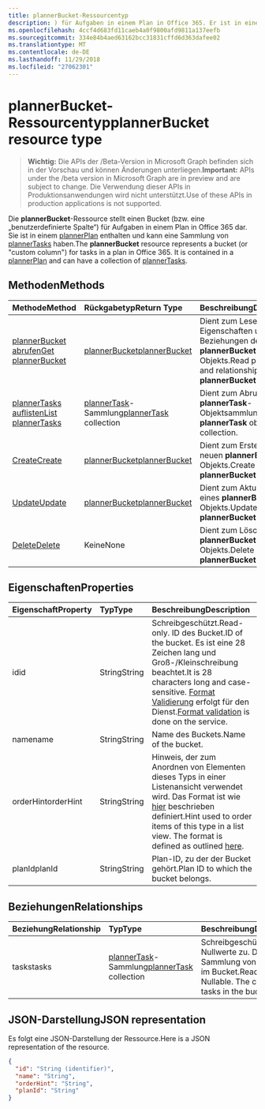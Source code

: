 ```yaml
---
title: plannerBucket-Ressourcentyp
description: ) für Aufgaben in einem Plan in Office 365. Er ist in einem PlannerPlan enthalten und kann eine Auflistung von PlannerTasks haben.
ms.openlocfilehash: 4ccf4d683fd11caeb4a0f9800afd9811a137eefb
ms.sourcegitcommit: 334e84b4aed63162bcc31831cffd6d363dafee02
ms.translationtype: MT
ms.contentlocale: de-DE
ms.lasthandoff: 11/29/2018
ms.locfileid: "27062301"
---
```

# <a name="plannerbucket-resource-type"></a><span data-ttu-id="f4d1e-104">plannerBucket-Ressourcentyp</span><span class="sxs-lookup"><span data-stu-id="f4d1e-104">plannerBucket resource type</span></span>

> <span data-ttu-id="f4d1e-105">**Wichtig:** Die APIs der /Beta-Version in Microsoft Graph befinden sich in der Vorschau und können Änderungen unterliegen.</span><span class="sxs-lookup"><span data-stu-id="f4d1e-105">**Important:** APIs under the /beta version in Microsoft Graph are in preview and are subject to change.</span></span> <span data-ttu-id="f4d1e-106">Die Verwendung dieser APIs in Produktionsanwendungen wird nicht unterstützt.</span><span class="sxs-lookup"><span data-stu-id="f4d1e-106">Use of these APIs in production applications is not supported.</span></span>

<span data-ttu-id="f4d1e-p103">Die **plannerBucket**-Ressource stellt einen Bucket (bzw. eine „benutzerdefinierte Spalte“) für Aufgaben in einem Plan in Office 365 dar. Sie ist in einem [plannerPlan](plannerplan.md) enthalten und kann eine Sammlung von [plannerTasks](plannertask.md) haben.</span><span class="sxs-lookup"><span data-stu-id="f4d1e-p103">The **plannerBucket** resource represents a bucket (or "custom column") for tasks in a plan in Office 365. It is contained in a [plannerPlan](plannerplan.md) and can have a collection of [plannerTasks](plannertask.md).</span></span>



## <a name="methods"></a><span data-ttu-id="f4d1e-109">Methoden</span><span class="sxs-lookup"><span data-stu-id="f4d1e-109">Methods</span></span>

| <span data-ttu-id="f4d1e-110">Methode</span><span class="sxs-lookup"><span data-stu-id="f4d1e-110">Method</span></span>           | <span data-ttu-id="f4d1e-111">Rückgabetyp</span><span class="sxs-lookup"><span data-stu-id="f4d1e-111">Return Type</span></span>    |<span data-ttu-id="f4d1e-112">Beschreibung</span><span class="sxs-lookup"><span data-stu-id="f4d1e-112">Description</span></span>|
|:---------------|:--------|:----------|
|[<span data-ttu-id="f4d1e-113">plannerBucket abrufen</span><span class="sxs-lookup"><span data-stu-id="f4d1e-113">Get plannerBucket</span></span>](../api/plannerbucket-get.md) | [<span data-ttu-id="f4d1e-114">plannerBucket</span><span class="sxs-lookup"><span data-stu-id="f4d1e-114">plannerBucket</span></span>](plannerbucket.md) |<span data-ttu-id="f4d1e-115">Dient zum Lesen der Eigenschaften und Beziehungen des **plannerBucket**-Objekts.</span><span class="sxs-lookup"><span data-stu-id="f4d1e-115">Read properties and relationships of **plannerBucket** object.</span></span>|
|[<span data-ttu-id="f4d1e-116">plannerTasks auflisten</span><span class="sxs-lookup"><span data-stu-id="f4d1e-116">List plannerTasks</span></span>](../api/plannerbucket-list-tasks.md) |<span data-ttu-id="f4d1e-117">[plannerTask](plannertask.md)-Sammlung</span><span class="sxs-lookup"><span data-stu-id="f4d1e-117">[plannerTask](plannertask.md) collection</span></span>| <span data-ttu-id="f4d1e-118">Dient zum Abrufen einer **plannerTask**-Objektsammlung.</span><span class="sxs-lookup"><span data-stu-id="f4d1e-118">Get a **plannerTask** object collection.</span></span>|
|[<span data-ttu-id="f4d1e-119">Create</span><span class="sxs-lookup"><span data-stu-id="f4d1e-119">Create</span></span>](../api/planner-post-buckets.md) | [<span data-ttu-id="f4d1e-120">plannerBucket</span><span class="sxs-lookup"><span data-stu-id="f4d1e-120">plannerBucket</span></span>](plannerbucket.md)   | <span data-ttu-id="f4d1e-121">Dient zum Erstellen eines neuen **plannerBucket**-Objekts.</span><span class="sxs-lookup"><span data-stu-id="f4d1e-121">Create a new **plannerBucket** object.</span></span> |
|[<span data-ttu-id="f4d1e-122">Update</span><span class="sxs-lookup"><span data-stu-id="f4d1e-122">Update</span></span>](../api/plannerbucket-update.md) | [<span data-ttu-id="f4d1e-123">plannerBucket</span><span class="sxs-lookup"><span data-stu-id="f4d1e-123">plannerBucket</span></span>](plannerbucket.md)   |<span data-ttu-id="f4d1e-124">Dient zum Aktualisieren eines **plannerBucket**-Objekts.</span><span class="sxs-lookup"><span data-stu-id="f4d1e-124">Update **plannerBucket** object.</span></span> |
|[<span data-ttu-id="f4d1e-125">Delete</span><span class="sxs-lookup"><span data-stu-id="f4d1e-125">Delete</span></span>](../api/plannerbucket-delete.md) | <span data-ttu-id="f4d1e-126">Keine</span><span class="sxs-lookup"><span data-stu-id="f4d1e-126">None</span></span> |<span data-ttu-id="f4d1e-127">Dient zum Löschen eines **plannerBucket**-Objekts.</span><span class="sxs-lookup"><span data-stu-id="f4d1e-127">Delete **plannerBucket** object.</span></span> |

## <a name="properties"></a><span data-ttu-id="f4d1e-128">Eigenschaften</span><span class="sxs-lookup"><span data-stu-id="f4d1e-128">Properties</span></span>
| <span data-ttu-id="f4d1e-129">Eigenschaft</span><span class="sxs-lookup"><span data-stu-id="f4d1e-129">Property</span></span>     | <span data-ttu-id="f4d1e-130">Typ</span><span class="sxs-lookup"><span data-stu-id="f4d1e-130">Type</span></span>   |<span data-ttu-id="f4d1e-131">Beschreibung</span><span class="sxs-lookup"><span data-stu-id="f4d1e-131">Description</span></span>|
|:---------------|:--------|:----------|
|<span data-ttu-id="f4d1e-132">id</span><span class="sxs-lookup"><span data-stu-id="f4d1e-132">id</span></span>|<span data-ttu-id="f4d1e-133">String</span><span class="sxs-lookup"><span data-stu-id="f4d1e-133">String</span></span>| <span data-ttu-id="f4d1e-134">Schreibgeschützt.</span><span class="sxs-lookup"><span data-stu-id="f4d1e-134">Read-only.</span></span> <span data-ttu-id="f4d1e-135">ID des Bucket.</span><span class="sxs-lookup"><span data-stu-id="f4d1e-135">ID of the bucket.</span></span> <span data-ttu-id="f4d1e-136">Es ist eine 28 Zeichen lang und Groß-/Kleinschreibung beachtet.</span><span class="sxs-lookup"><span data-stu-id="f4d1e-136">It is 28 characters long and case-sensitive.</span></span> <span data-ttu-id="f4d1e-137">[Format Validierung](tasks-identifiers-disclaimer.md) erfolgt für den Dienst.</span><span class="sxs-lookup"><span data-stu-id="f4d1e-137">[Format validation](tasks-identifiers-disclaimer.md) is done on the service.</span></span>|
|<span data-ttu-id="f4d1e-138">name</span><span class="sxs-lookup"><span data-stu-id="f4d1e-138">name</span></span>|<span data-ttu-id="f4d1e-139">String</span><span class="sxs-lookup"><span data-stu-id="f4d1e-139">String</span></span>|<span data-ttu-id="f4d1e-140">Name des Buckets.</span><span class="sxs-lookup"><span data-stu-id="f4d1e-140">Name of the bucket.</span></span>|
|<span data-ttu-id="f4d1e-141">orderHint</span><span class="sxs-lookup"><span data-stu-id="f4d1e-141">orderHint</span></span>|<span data-ttu-id="f4d1e-142">String</span><span class="sxs-lookup"><span data-stu-id="f4d1e-142">String</span></span>|<span data-ttu-id="f4d1e-p105">Hinweis, der zum Anordnen von Elementen dieses Typs in einer Listenansicht verwendet wird. Das Format ist wie [hier](planner-order-hint-format.md) beschrieben definiert.</span><span class="sxs-lookup"><span data-stu-id="f4d1e-p105">Hint used to order items of this type in a list view. The format is defined as outlined [here](planner-order-hint-format.md).</span></span>|
|<span data-ttu-id="f4d1e-145">planId</span><span class="sxs-lookup"><span data-stu-id="f4d1e-145">planId</span></span>|<span data-ttu-id="f4d1e-146">String</span><span class="sxs-lookup"><span data-stu-id="f4d1e-146">String</span></span>|<span data-ttu-id="f4d1e-147">Plan-ID, zu der der Bucket gehört.</span><span class="sxs-lookup"><span data-stu-id="f4d1e-147">Plan ID to which the bucket belongs.</span></span>|

## <a name="relationships"></a><span data-ttu-id="f4d1e-148">Beziehungen</span><span class="sxs-lookup"><span data-stu-id="f4d1e-148">Relationships</span></span>
| <span data-ttu-id="f4d1e-149">Beziehung</span><span class="sxs-lookup"><span data-stu-id="f4d1e-149">Relationship</span></span> | <span data-ttu-id="f4d1e-150">Typ</span><span class="sxs-lookup"><span data-stu-id="f4d1e-150">Type</span></span>   |<span data-ttu-id="f4d1e-151">Beschreibung</span><span class="sxs-lookup"><span data-stu-id="f4d1e-151">Description</span></span>|
|:---------------|:--------|:----------|
|<span data-ttu-id="f4d1e-152">tasks</span><span class="sxs-lookup"><span data-stu-id="f4d1e-152">tasks</span></span>|<span data-ttu-id="f4d1e-153">[plannerTask](plannertask.md)-Sammlung</span><span class="sxs-lookup"><span data-stu-id="f4d1e-153">[plannerTask](plannertask.md) collection</span></span>| <span data-ttu-id="f4d1e-p106">Schreibgeschützt. Lässt Nullwerte zu. Die Sammlung von Aufgaben im Bucket.</span><span class="sxs-lookup"><span data-stu-id="f4d1e-p106">Read-only. Nullable. The collection of tasks in the bucket.</span></span>|

## <a name="json-representation"></a><span data-ttu-id="f4d1e-157">JSON-Darstellung</span><span class="sxs-lookup"><span data-stu-id="f4d1e-157">JSON representation</span></span>
<span data-ttu-id="f4d1e-158">Es folgt eine JSON-Darstellung der Ressource.</span><span class="sxs-lookup"><span data-stu-id="f4d1e-158">Here is a JSON representation of the resource.</span></span>

<!-- {
  "blockType": "resource",
  "optionalProperties": [

  ],
  "@odata.type": "microsoft.graph.plannerBucket"
}-->

```json
{
  "id": "String (identifier)",
  "name": "String",
  "orderHint": "String",
  "planId": "String"
}

```

<!-- uuid: 8fcb5dbc-d5aa-4681-8e31-b001d5168d79
2015-10-25 14:57:30 UTC -->
<!-- {
  "type": "#page.annotation",
  "description": "plannerBucket resource",
  "keywords": "",
  "section": "documentation",
  "tocPath": ""
}-->